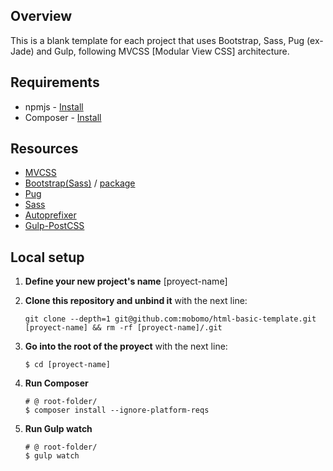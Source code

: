 ## Overview
This is a blank template for each project that uses Bootstrap, Sass, Pug (ex-Jade) and Gulp, following MVCSS [Modular View CSS] architecture.


## Requirements

* npmjs - [Install](https://docs.npmjs.com/getting-started/installing-node)
* Composer - [Install](https://getcomposer.org/download/)


## Resources

- [MVCSS](http://mvcss.io/)
- [Bootstrap(Sass)](http://getbootstrap.com/css/#sass) / [package](https://www.npmjs.com/package/bootstrap-sass)
- [Pug](https://www.npmjs.com/package/gulp-pug)
- [Sass](https://www.npmjs.com/package/gulp-sass)
- [Autoprefixer](https://www.npmjs.com/package/autoprefixer)
- [Gulp-PostCSS](https://www.npmjs.com/package/gulp-postcss)


## Local setup

1. **Define your new project's name**
	[proyect-name]

2. **Clone this repository and unbind it** with the next line:
	```shell
	git clone --depth=1 git@github.com:mobomo/html-basic-template.git [proyect-name] && rm -rf [proyect-name]/.git
	```

2. **Go into the root of the proyect** with the next line:
	```shell
	$ cd [proyect-name]
	```

3. **Run Composer**
	```shell
	# @ root-folder/
	$ composer install --ignore-platform-reqs
	```

4. **Run Gulp watch**
	```shell
	# @ root-folder/
	$ gulp watch
	```
